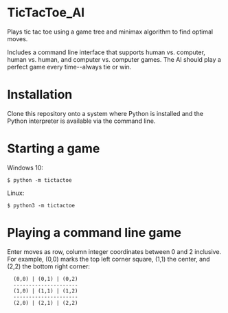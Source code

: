 # TicTacToe_AI
Plays tic tac toe using a game tree and minimax algorithm to find optimal moves. 

Includes a command line interface that supports human vs. computer, human vs. human, and computer vs. computer games. The AI should play a perfect game every time--always tie or win. 

# Installation
Clone this repository onto a system where Python is installed and the Python interpreter is available via the command line.

# Starting a game
Windows 10:
  
    $ python -m tictactoe
Linux:

    $ python3 -m tictactoe

# Playing a command line game
Enter moves as row, column integer coordinates between 0 and 2 inclusive. For example, (0,0) marks the top left corner square, (1,1) the center, and (2,2) the bottom right corner:


      (0,0) | (0,1) | (0,2)
      ---------------------
      (1,0) | (1,1) | (1,2)
      ---------------------
      (2,0) | (2,1) | (2,2)
